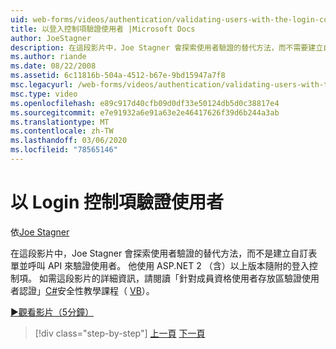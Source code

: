 ```yaml
---
uid: web-forms/videos/authentication/validating-users-with-the-login-control
title: 以登入控制項驗證使用者 |Microsoft Docs
author: JoeStagner
description: 在這段影片中，Joe Stagner 會探索使用者驗證的替代方法，而不需要建立自訂表單並呼叫 API 來驗證使用 。
ms.author: riande
ms.date: 08/22/2008
ms.assetid: 6c11816b-504a-4512-b67e-9bd15947a7f8
msc.legacyurl: /web-forms/videos/authentication/validating-users-with-the-login-control
msc.type: video
ms.openlocfilehash: e89c917d40cfb09d0df33e50124db5d0c38817e4
ms.sourcegitcommit: e7e91932a6e91a63e2e46417626f39d6b244a3ab
ms.translationtype: MT
ms.contentlocale: zh-TW
ms.lasthandoff: 03/06/2020
ms.locfileid: "78565146"
---
```

# <a name="validating-users-with-the-login-control"></a>以 Login 控制項驗證使用者

依[Joe Stagner](https://github.com/JoeStagner)

在這段影片中，Joe Stagner 會探索使用者驗證的替代方法，而不是建立自訂表單並呼叫 API 來驗證使用者。 他使用 ASP.NET 2 （含）以上版本隨附的登入控制項。 如需這段影片的詳細資訊，請閱讀「針對成員資格使用者存放區驗證使用者認證」[C#](../../overview/older-versions-security/membership/validating-user-credentials-against-the-membership-user-store-cs.md)安全性教學課程（ [VB](../../overview/older-versions-security/membership/validating-user-credentials-against-the-membership-user-store-vb.md)）。

[&#9654;觀看影片（5分鐘）](https://channel9.msdn.com/Blogs/ASP-NET-Site-Videos/validating-users-with-the-login-control)

> [!div class="step-by-step"]
> [上一頁](validating-users-manually.md)
> [下一頁](adding-users-to-your-membership-system.md)
